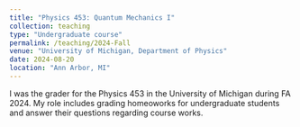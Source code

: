 ```yaml
---
title: "Physics 453: Quantum Mechanics I"
collection: teaching
type: "Undergraduate course"
permalink: /teaching/2024-Fall
venue: "University of Michigan, Department of Physics"
date: 2024-08-20
location: "Ann Arbor, MI"
---
```


I was the grader for the Physics 453 in the University of Michigan during FA 2024. My role includes grading homeoworks for undergraduate students and answer their questions regarding course works. 
